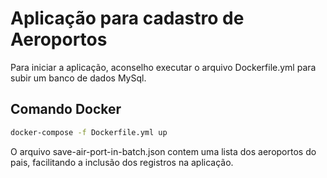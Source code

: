 # Aplicação para cadastro de Aeroportos

Para iniciar a aplicação, aconselho executar o arquivo Dockerfile.yml para subir um banco de dados MySql.

## Comando Docker

```bash
docker-compose -f Dockerfile.yml up
```

O arquivo save-air-port-in-batch.json contem uma lista dos aeroportos do pais, facilitando a inclusão dos registros na aplicação.